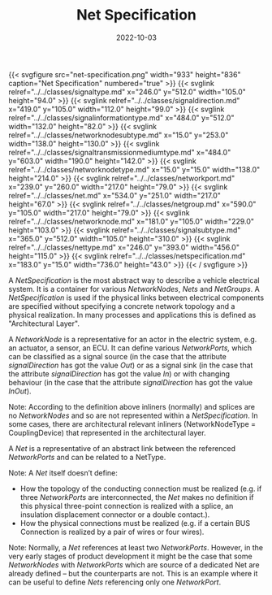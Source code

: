 ﻿---
title: Net Specification
toc: false
type: specs
layout: diagram
date: "2022-10-03"
draft: false
specification: VEC
version: 2.0.1
documentType: "Recommendation"
elementType: Diagram
classes:
  - SignalType
  - SignalDirection
  - SignalInformationType
  - NetworkNodeSubType
  - SignalTransmissionMediumType
  - NetworkNodeType
  - NetworkPort
  - Net
  - NetGroup
  - NetworkNode
  - SignalSubType
  - NetType
  - NetSpecification
menu:
  VEC-2.0.1:    
    parent: connectivity
    identifier: connectivity/net-specification
    weight: 1010002 

# Prev/next pager order (if `docs_section_pager` enabled in `params.toml`)
weight: 1010002
---
{{< svgfigure src="net-specification.png" width="933" height="836" caption="Net Specification" numbered="true" >}}
  {{< svglink relref="../../classes/signaltype.md" x="246.0" y="512.0" width="105.0" height="94.0" >}}
  {{< svglink relref="../../classes/signaldirection.md" x="419.0" y="105.0" width="112.0" height="99.0" >}}
  {{< svglink relref="../../classes/signalinformationtype.md" x="484.0" y="512.0" width="132.0" height="82.0" >}}
  {{< svglink relref="../../classes/networknodesubtype.md" x="15.0" y="253.0" width="138.0" height="130.0" >}}
  {{< svglink relref="../../classes/signaltransmissionmediumtype.md" x="484.0" y="603.0" width="190.0" height="142.0" >}}
  {{< svglink relref="../../classes/networknodetype.md" x="15.0" y="15.0" width="138.0" height="214.0" >}}
  {{< svglink relref="../../classes/networkport.md" x="239.0" y="260.0" width="217.0" height="79.0" >}}
  {{< svglink relref="../../classes/net.md" x="534.0" y="251.0" width="217.0" height="67.0" >}}
  {{< svglink relref="../../classes/netgroup.md" x="590.0" y="105.0" width="217.0" height="79.0" >}}
  {{< svglink relref="../../classes/networknode.md" x="181.0" y="105.0" width="229.0" height="103.0" >}}
  {{< svglink relref="../../classes/signalsubtype.md" x="365.0" y="512.0" width="105.0" height="310.0" >}}
  {{< svglink relref="../../classes/nettype.md" x="246.0" y="393.0" width="456.0" height="115.0" >}}
  {{< svglink relref="../../classes/netspecification.md" x="183.0" y="15.0" width="736.0" height="43.0" >}}
{{< / svgfigure >}}
<p> A <i>NetSpecification</i> is the most abstract way to describe a vehicle electrical system. It is a container for various <i>NetworkNodes</i>, <i>Nets</i> and <i>NetGroups</i>. A <i>NetSpecification </i>is used if the physical links between electrical components are specified without specifying a concrete network topology and a physical realization. In many processes and applications this is defined as &quot;Architectural Layer&quot;.      </p>      <p> A <i>NetworkNode</i> is a representative for an actor in the electric system, e.g. an actuator, a sensor, an ECU. It can define various <i>NetworkPorts,</i> which can be classified as a signal source (in the case that the attribute <i>signalDirection</i> has got the value <i>Out</i>) or as a signal sink (in the case that the attribute <i>signalDirection</i> has got the value <i>In</i>) or with changing behaviour (in the case that the attribute <i>signalDirection</i> has got the value <i>InOut</i>).      </p>      <p> Note: According to the definition above inliners (normally) and splices are no <i>NetworkNodes</i> and so are not represented within a <i>NetSpecification</i>. In some cases, there are architectural relevant inliners (NetworkNodeType = CouplingDevice) that represented in the architectural layer.      </p>      <p> A <i>Net</i> is a representative of an abstract link between the referenced <i>NetworkPorts</i> and can be related to a NetType.      </p>      <p> Note: A <i>Net</i> itself doesn&rsquo;t define:      </p>      <ul>       <li> How the topology of the conducting connection must be realized (e.g. if three <i>NetworkPorts</i> are interconnected, the <i>Net </i>makes no definition if this physical three-point connection is realized with a splice, an insulation displacement connector or a double contact.).        </li>       <li> How the physical connections must be realized (e.g. if a certain BUS Connection is realized by a pair of wires or four wires).        </li>     </ul>     <p> Note: Normally, a <i>Net</i> references at least two <i>NetworkPorts</i>. However, in the very early stages of product development it might be the case that some <i>NetworkNodes</i> with <i>NetworkPorts</i> which are source of a dedicated Net are already defined – but the counterparts are not. This is an example where it can be useful to define <i>Nets</i> referencing only one <i>NetworkPort</i>.      </p>